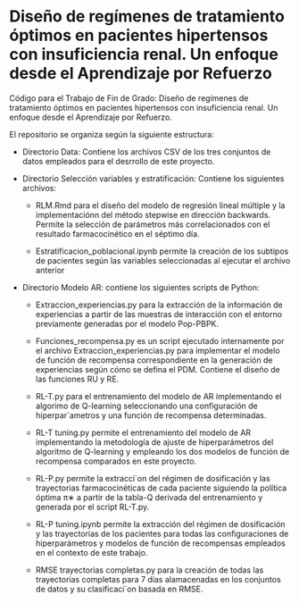 # Diseño de regímenes de tratamiento óptimos en pacientes hipertensos con insuficiencia renal. Un enfoque desde el Aprendizaje por Refuerzo

Código para el Trabajo de Fin de Grado: Diseño de regímenes de tratamiento óptimos en pacientes hipertensos con insuficiencia renal. Un enfoque desde el Aprendizaje por Refuerzo.


El repositorio se organiza según la siguiente estructura:
- Directorio Data: Contiene los archivos CSV de los tres conjuntos de datos empleados para el desrrollo de este proyecto.
  
- Directorio Selección variables y estratificación: Contiene los siguientes archivos:
  
  -  RLM.Rmd para el diseño del modelo de regresión lineal múltiple y la implementaciónn del método stepwise en dirección backwards.   Permite la selección de parámetros más correlacionados con el resultado farmacocinético en el séptimo día.
    
  -  Estratificacion_poblacional.ipynb permite la creación de los subtipos de pacientes según las variables seleccionadas al ejecutar el archivo anterior

- Directorio Modelo AR: contiene los siguientes scripts de Python:

  - Extraccion_experiencias.py para la extracción de la información de experiencias a partir de las muestras de interacción con el entorno previamente generadas por el modelo Pop-PBPK.
    
  - Funciones_recompensa.py es un script ejecutado internamente por el archivo Extraccion_experiencias.py para implementar el modelo de función de recompensa correspondiente en la generación de experiencias según cómo se defina el PDM. Contiene el diseño de las funciones RU y RE.
    
  - RL-T.py para el entrenamiento del modelo de AR implementando el algorimo de Q-learning seleccionando una configuración de hiperpar´ametros y una función de recompensa determinadas.
    
  - RL-T tuning.py permite el entrenamiento del modelo de AR implementando la metodología de ajuste de hiperparámetros del algoritmo de Q-learning y empleando los dos modelos de función de recompensa comparados en este proyecto.
    
  - RL-P.py permite la extracci´on del régimen de dosificación y las trayectorias farmacocinéticas de cada paciente siguiendo la política óptima π∗ a partir de la tabla-Q derivada del entrenamiento y generada por el script RL-T.py.
    
  - RL-P tuning.ipynb permite la extracción del régimen de dosificación y las trayectorias de los pacientes para todas las configuraciones de hiperparámetros y modelos de función de recompensas empleados en el contexto de este trabajo.
    
  - RMSE trayectorias completas.py para la creación de todas las trayectorias completas para 7 días alamacenadas en los conjuntos de datos y su clasificaci´on basada en RMSE.

